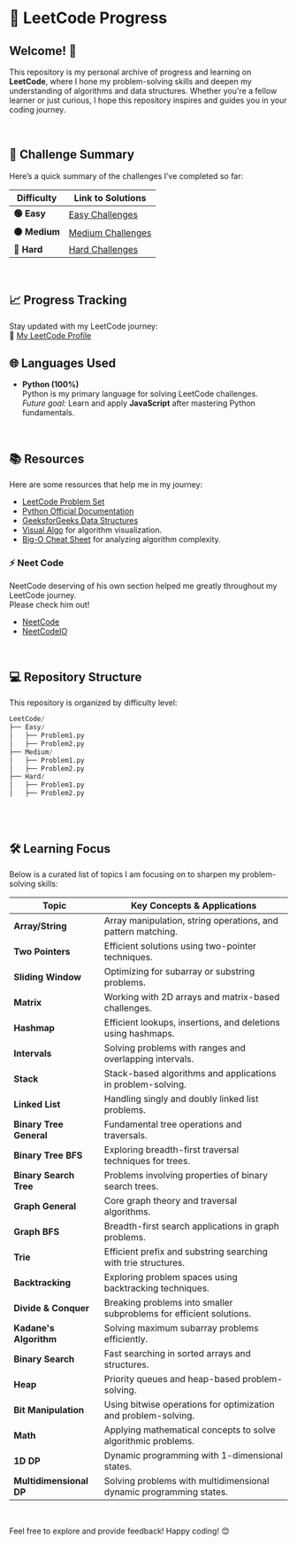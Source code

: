 # 🚀 LeetCode Progress  

## Welcome! 👋  

This repository is my personal archive of progress and learning on **LeetCode**, where I hone my problem-solving skills and deepen my understanding of algorithms and data structures. Whether you're a fellow learner or just curious, I hope this repository inspires and guides you in your coding journey.  

<br />  

## 🎯 Challenge Summary  

Here’s a quick summary of the challenges I’ve completed so far:  

| Difficulty | Link to Solutions                                                                 |
|------------|-----------------------------------------------------------------------------------|
| **🟢 Easy**   | [Easy Challenges](https://github.com/RushilMahadevu/LeetCode/tree/main/Easy)   |
| **🟠 Medium** | [Medium Challenges](https://github.com/RushilMahadevu/LeetCode/tree/main/Medium) |
| **🔴 Hard**   | [Hard Challenges](https://github.com/RushilMahadevu/Leetcode/blob/main/Hard)   |  

<br />  

## 📈 Progress Tracking  

Stay updated with my LeetCode journey:  
🔗 [My LeetCode Profile](https://leetcode.com/u/rushilmahadevu/)  

## 🌐 Languages Used  

- **Python (100%)**  
  Python is my primary language for solving LeetCode challenges.  
  *Future goal:* Learn and apply **JavaScript** after mastering Python fundamentals.  

<br />  

## 📚 Resources  

Here are some resources that help me in my journey:  

- [LeetCode Problem Set](https://leetcode.com/problemset/)  
- [Python Official Documentation](https://www.python.org/)  
- [GeeksforGeeks Data Structures](https://www.geeksforgeeks.org/data-structures/)  
- [Visual Algo](https://visualgo.net/en) for algorithm visualization.  
- [Big-O Cheat Sheet](https://www.bigocheatsheet.com/) for analyzing algorithm complexity.

### ⚡ Neet Code

NeetCode deserving of his own section helped me greatly throughout my LeetCode journey.<br />
Please check him out!

- [NeetCode](https://www.youtube.com/c/neetcode/)
- [NeetCodeIO](https://www.youtube.com/@NeetCodeIO)

<br />  

## 💻 Repository Structure  

This repository is organized by difficulty level:  

``` python 
LeetCode/
├── Easy/
│   ├── Problem1.py
│   ├── Problem2.py
├── Medium/
│   ├── Problem1.py
│   ├── Problem2.py
├── Hard/
│   ├── Problem1.py
│   ├── Problem2.py
```

<br />  


<br />  

## 🛠 Learning Focus  

Below is a curated list of topics I am focusing on to sharpen my problem-solving skills:  

| Topic                 | Key Concepts & Applications                                           |
|-----------------------|-----------------------------------------------------------------------|
| **Array/String**       | Array manipulation, string operations, and pattern matching.         |
| **Two Pointers**       | Efficient solutions using two-pointer techniques.                    |
| **Sliding Window**     | Optimizing for subarray or substring problems.                       |
| **Matrix**             | Working with 2D arrays and matrix-based challenges.                  |
| **Hashmap**            | Efficient lookups, insertions, and deletions using hashmaps.         |
| **Intervals**          | Solving problems with ranges and overlapping intervals.              |
| **Stack**              | Stack-based algorithms and applications in problem-solving.          |
| **Linked List**        | Handling singly and doubly linked list problems.                     |
| **Binary Tree General**| Fundamental tree operations and traversals.                          |
| **Binary Tree BFS**    | Exploring breadth-first traversal techniques for trees.              |
| **Binary Search Tree** | Problems involving properties of binary search trees.                |
| **Graph General**      | Core graph theory and traversal algorithms.                          |
| **Graph BFS**          | Breadth-first search applications in graph problems.                 |
| **Trie**               | Efficient prefix and substring searching with trie structures.       |
| **Backtracking**       | Exploring problem spaces using backtracking techniques.              |
| **Divide & Conquer**   | Breaking problems into smaller subproblems for efficient solutions.  |
| **Kadane's Algorithm** | Solving maximum subarray problems efficiently.                       |
| **Binary Search**      | Fast searching in sorted arrays and structures.                      |
| **Heap**               | Priority queues and heap-based problem-solving.                      |
| **Bit Manipulation**   | Using bitwise operations for optimization and problem-solving.       |
| **Math**               | Applying mathematical concepts to solve algorithmic problems.        |
| **1D DP**              | Dynamic programming with 1-dimensional states.                      |
| **Multidimensional DP**| Solving problems with multidimensional dynamic programming states.    |

<br />  


Feel free to explore and provide feedback! Happy coding! 😊  

